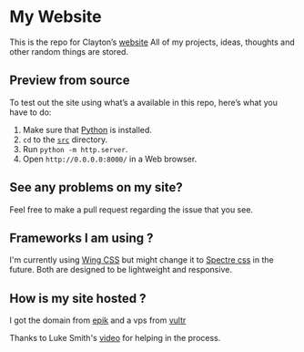 # My Website

This is the repo for Clayton’s [website](https://claytoneasley.org/) 
All of my projects, ideas, thoughts and other random things are stored.


## Preview from source

To test out the site using what’s a available in this repo, here’s what you have
to do:

1. Make sure that [Python](https://www.python.org/) is installed.
2. `cd` to the [`src`](./src) directory.
3. Run `python -m http.server`.
4. Open `http://0.0.0.0:8000/` in a Web browser.


## See any problems on my site?

Feel free to make a pull request regarding the issue that you see.

## Frameworks I am using ?

I'm currently using [Wing CSS](https://kbrsh.github.io/wing/) but might change it to [Spectre css](https://picturepan2.github.io/spectre/index.html) in the future. Both are designed to be lightweight and responsive. 

## How is my site hosted ?

I got the domain from [epik](https://registrar.epik.com/) and a vps from [vultr](https://www.vultr.com/) 

Thanks to Luke Smith's [video](https://www.youtube.com/watch?v=3dIVesHEAzc) for helping in the process.
